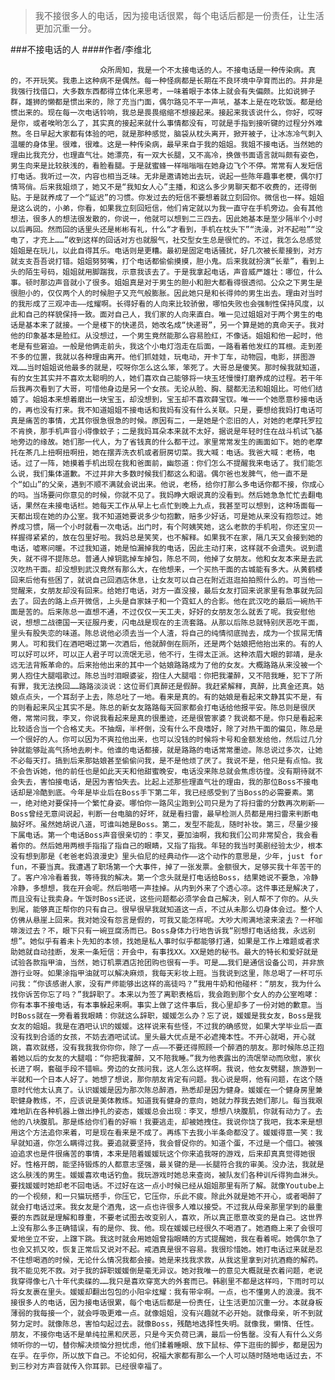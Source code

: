 > 我不接很多人的电话，因为接电话很累，每个电话后都是一份责任，让生活更加沉重一分。

###不接电话的人
####作者/李维北

						众所周知，我是一个不太接电话的人。不接电话是一种传染病。真的，不开玩笑。我患上这种病不是偶然。每一种怪病都是长期在不良环境中孕育而出的。并非是我强行找借口，大多数东西都得立体化来思考，一味着眼于本体上就会有失偏颇。比如说狮子群，雄狮的懒都是惯出来的，除了充当门面，偶尔路见不平一声吼，基本上是在吃软饭。都是给惯出来的。现在每一次电话铃响，我总是畏畏缩缩不想接起来。接起来我该说什么，你好，哎呀是你，或者唉哟怎么了，其实真的接起来就什么事情都没有，可就是手指到接听键的过程分外难熬。冬日早起大家都有体验的吧，就是那种感觉，脑袋从枕头离开，掀开被子，让冰冻冷气刺入温暖的身体里。很难，很难。这是一种传染病，最早来自于我的姐姐。我姐不接电话。当然她的理由比我充分，也理直气壮。她漂亮，有一双大长腿，又不高冷，换做书面语言就叫颇有姿色，男生向来是比较肤浅的，看脸看腿。于是就蜜蜂一样嗡嗡嗡在她身边飞个不停。常常有人发短信打电话。我听过一次，内容也相当乏味。无非是邀请她出去玩，说起一些陈年趣事老梗，偶尔打情骂俏。后来我姐烦了，她又不是“我知女人心”主播，和这么多少男聊天都不收费的，还得倒贴。于是就养成了一个“延迟”的习惯。你发过去的短信不要想着就立刻回你。微信也一样。姐姐是这么说的，小弟，你看，如果我立刻回短信，他们肯定就以为我一直守在手机旁边。会有其他想法，很多人的想法很发散的，你说一，他就可以想到二三四去。因此她基本是至少隔半个小时以后再回。然而回的话里头还是彬彬有礼，什么“才看到，手机在枕头下”“洗澡，对不起啦”“没电了，才充上……”收到这样的回话对方也就服气，社交型女生总是很忙的。不过，我怎么总感觉姐姐是在玩儿，以此自得其乐。电话则是更糟。最初是固定电话骚扰，好几次被长辈接到，对方就支支吾吾说打错。姐姐努努嘴，打个电话都偷偷摸摸，胆小鬼。后来我就扮演“长辈”，看到上头的陌生号码，姐姐就用脚踹我，示意我该去了。于是我拿起电话，声音威严雄壮：哪位，什么事。顿时那边声音就小了很多。姐姐真是对于男生的胆小和胆大都看得很透彻。公众之下男生是很胆小的，仅仅两个人的时候胆子又充气般膨胀。因此她只是和长得帅的男生出去。理由对当时的我形成了三观冲击——炫耀啊。长得好看的人向来比较骄傲，哪怕失败也会强制性保持风度，以此和自己的样貌保持一致。面对自己人，我们家的人向来直白。唯一见过姐姐对于两个男生的电话是基本来了就接。一个是楼下的快递员，她改名成“快递哥”，另一个算是她的真命天子。我对他的印象基本是脸红。从没想过，一个男生竟然能那么容易脸红，不像话。姐姐和他一起时，他老是有些窘迫。一般是他俩走前头，我这个小电灯泡走在后面，一路看着他发红的耳根。走到差不多的位置，我就以各种理由离开。他们抓娃娃，玩电动，开卡丁车，动物园，电影，拼图游戏……当时姐姐说他最多的就是，哎呀你怎么这么笨，笨死了。大哥总是傻笑。那时候我就知道，有的女生其实并不喜欢太聪明的人，她们喜欢自己能够将一块玉坯慢慢打磨养成的过程。若干年后我再次看到了大哥，可惜他身边是另一个女孩。无论从脸、胸、腿都无法和姐姐比。可他们结婚了。姐姐本来想着磨出一块宝玉，却没想到，宝玉却不喜欢薛宝钗。唯一一个她愿意秒接电话的，再也没有打来。我不知道姐姐不接电话和我妈有没有什么关联。只是，要想给我妈打电话可真是痛苦的事情，尤其你很急很急的时候。原因有二，一是她是个恋旧的人，对她的老摩托罗拉不肯换，那手机声音小得像蚊子；二是我妈耳朵本来就不太好，据说是年轻时住在战斗机试飞基地旁边的缘故。她们那一代人，为了省钱真的什么都干过。家里常常发生的画面如下。她的老摩托在茶几上扭啊扭啊扭，她在摆弄洗衣机或者厨房切菜。我大喊：电话。我爸大喊：老杨，电话。过了一阵，她摸着手机出现在我和爸面前，幽怨道：你们怎么不提醒我来电话了。我们能怎么说，我们集体道歉。不过并非大多数时候我们都这么和谐。偶尔爸也发脾气，他一直不是个“如山”的父亲，遇到不顺不满就会说出来。他说，老杨，给你打那么多电话你都不接，你成心的吗。当场要问你意见的时候，你就不见了。我妈睁大眼说真的没看到。然后她急急忙忙去翻电话，果然在未接电话栏。她每天工作从早上七点忙到晚上九点，我甚至可以想到，这种场面每一天都出现在她的办公室。我不知道她要说多少句抱歉，赔多少好话，可是她从来没有抱怨过。她养成习惯，隔一个小时就看一次电话。出门时，有个阿姨笑她，这么老款的手机啦，你还宝贝一样握得紧紧的，放在包里好啦。我妈总是笑笑，也不解释。如果我不在家，隔几天又会接到她的电话，嘘寒问暖。不过我知道，她是怕漏掉我的电话，因此主动打来，这样就不会遗失。说到遗失，就不得不提陈总。普通人掉钥匙掉车掉包，陈总不同，他掉了女朋友。他和女友本来是去武汉吃热干面。却没想到武汉竟然有那么大，在他想来，一个买热干面的古城能有多大。从黄鹤楼回来后他有些困了，就说自己回酒店休息，让女友可以自己在附近逛逛拍拍照什么的。可当他一觉醒来，女朋友却没有回来。给她打电话，对方一直没接，最后女友打回来说家里有急事就先回去了。回去的路上点开微信，上头是自家妹子和一个霓虹人的合影。他在武汉吃的最后一碗热干面是苦的。后来陈总一直想不通，不过仅仅一天工夫，好好的女朋友怎么就丢了呢。我安慰他说，想想二战德国一天征服丹麦，闪电战是现在的主流套路。从那以后陈总就特别厌恶吃干面，里头有股失恋的味道。陈总说他必须去当一个人渣，将自己的纯情彻底抛去，成为一个拔屌无情男人。可和我们在酒吧喝过第一次酒后，他就醉倒在厕所，还是两个姑娘把他抬出来的。有的人可以好可以坏，可以正人君子可以流氓无忌，他不行，生得太正派。这种浓眉大眼的郭靖，是永远无法背叛革命的。后来抬他出来的其中一个姑娘路路成为了他的女友。大概路路从来没被一个男人抱住大腿唱歌过。陈总当时泪眼婆娑，抱住人大腿唱：你把我灌醉，又不陪我睡，犯下了所有罪，我无法挽回……路路淡淡说：这位哥们真醉还是假醉。我赶紧解释，真醉，比真金还真。姑娘点点头，一个耳刮子上去，陈总吐了一地。看来是真的。有的姑娘是看起来文静其实不是，有的则看起来风尘其实不是。陈总的新女友路路每天回家都会打电话给他报平安。陈总则是很厌倦，常常问我，李叉，你说我看起来是真的很墨迹，还是很管家婆？我说都不是。你只是看起来比较适合当一个合格丈夫。不抽烟，半杯倒，没有什么不良嗜好，除了对热干面的偏见，陈总是一个很好的人。你可以因为不爽拉他出来，也可以没钱的时候将卡号和金额发给他，然后过几分钟就能够趾高气扬地去刷卡。他谁的电话都接，就是路路的电话常常墨迹。陈总说过多次，让她不必每天打。搞到后来那姑娘甚至偷偷问我，是不是他烦了厌了。我说不是，他只是有点怕。我不会告诉她，他的前任也是如此天天和他甜蜜晚安，电话没来陈总就会焦虑彷徨。没有期待就不会失去，害怕接电话，是因为害怕失去。比起上述那些理直气壮的理由，我的那位Boss不接电话却是冷酷到底。今年是毕业后在Boss手下第二年，我已经感受到了当Boss的必需要素。第一，绝对绝对要保持一个繁忙身姿。哪怕你一路风尘跑到公司只是为了将扫雷的分数再次刷新——Boss曾经无意间说起，判断一台电脑的好坏，就是看扫雷，最早检测人员都是用扫雷来判断电脑好坏。虽然她胡说八道，可谁叫她是Boss。第二，发型不能乱，随时补妆。第三，尽量少接下属电话。第一个电话Boss声音很亲切的：李叉，要加油啊，我和我们公司非常契合，我会看着你的。然后她用两根手指指了指自己的眼睛，又指了指我。年轻的我当时美剧经验太少，根本没有想到那是《老爸老妈浪漫史》里头伯尼的经典动作——这个动作的意思是，少年，just for fun，不要当真。我遭遇了职场第一个大事件，掉了一张发票。金额很大，足够买我十年苦干的了。客户冷冷看着我，等待我的解决。第一个念头就是打电话给Boss，结果她说不要急，冷静冷静，多想想，我在开会呢。然后啪嗒一声挂掉。从内到外来了个透心凉。这件事还是解决了，而且没有让我卖身。午饭时Boss还说，这些问题都必须学会自己解决，别人帮不了你的。从头到尾，能够真正帮你的只有自己。很早很早我就知道这一点，不过从未那么切身体会过。整个人仿佛从悬崖上回来。我对她没有怨言是假的，可我又能怎样呢。大吵大闹满地滚来滚去？一杯咖啡泼过去？不，眼下只有一碗豆腐汤而已。Boss身体力行地告诉我“别想打电话给我，永远别想”。她似乎有着未卜先知的本领，找她是私人事时似乎都能够打通，如果是工作上难题或者求助她就自动挂断，发来一条短信：开会中，有事找XX。XX是她的秘书。最大的特长和爱好就是试验各款指甲油，当然，她订机票酒店抢团购也很有一手。可是……我们是通信设备公司，并非旅游行业呀。如果涂指甲油就可以解决麻烦，我每天彩妆上班。当我说到这里，陈总喝了一杯可乐问我：“你该感谢人家，没有严师能够出这样的高徒吗？”我用牛奶和他碰杯：“朋友，我为什么找你诉苦你忘了吗？”我辞职了。本来以为签了离职表格后，我会跑到那个女人的办公室咆哮：你有本事不接电话，有本事躲起来啊。事实上做了这件事后，我心里却多了一份对她的歉意。当时Boss就在一旁看着我眼睛：你就这么辞职，媛媛怎么办？忘了说，媛媛是我女友，Boss是我女友的姐姐。我是在酒吧认识的媛媛。这样说来有些怪，不过我的确感觉，如果大学毕业后一直没有找到合适的女孩，不妨去酒吧试试。里头最大优点是不必遮掩本性。不开心就喝，开心就跳，喜欢就搭，没有我我我你你你，除了一点——不要还得照顾一个醉酒的朋友。那时候陈总正抱着她以后的女友的大腿唱：“你把我灌醉，又不陪我睡。”我为他表露出的流氓举动而欣慰，家伙长进了啊，套磁手段不错嘛。旁边的女孩问我，这人怎么这样啊。我说，他女友劈腿，旅游到一半就和一个日本人好了。她想了想说，那你朋友肯定有问题。我心说是啊，他有问题，在这个随意时代他太认真了。认识媛媛是因为那次陈总醉酒，熟悉却是因为健身。媛媛在一个健身房里兼职健身教练，不，应该说是美体教练。知道我有健身的意向，她就力荐我去她们那儿。每当我艰难地趴在各种机器上做出挣扎的姿态，媛媛总会出现：李叉，想想八块腹肌，你就有动力了。去他的八块腹肌。那是练给你们看的好嘛！我要逃走，却被她拽住。我说你饶了我吧，我本来是想用这个方法追你来着，可是现在看来是不成了。再练下去我小半条命都没了。媛媛得意一笑：我早就知道，你怎么瞒得过我。要追就要坚持，我会督促你的。知道个蛋，不过是一个借口。被强迫追求也是件很痛苦的事情，本来是陪着媛媛玩这个你来追我呀的游戏，后来却真真觉得她很好。性格开朗，能坚持锻炼的人都意志坚强，最关键的是——长腿符合我的审美。没办法，我就是这么肤浅的男生。媛媛喜欢电话钓鱼。我玩游戏时她总来查岗，被队友们各种训斥得狗血淋头。要找媛媛时她却老不回电话。不过好在这一点小时候已经从姐姐那里有所了解。就像Youtube上的一个视频，和一只猫玩搭手，你压它，它压你，乐此不疲。除此外就是她不开心，或者喝醉了就会打电话过来。我女友是个酒鬼，这一点也许很多人难以接受。不过我从母亲那里学到的最重要的东西就是理解和尊重，不要老试图去改变别人，喜欢，所以真正愿意改变的是自己。这世界上没有那么多正确错误，有的是你、我、他。现在媛媛已经很久不喝酒了。她酒瘾上来了会很可爱地坐立不安，上蹿下跳。我这时就会用她姐曾指眼睛的方式提醒她，我在看着呢。她偶尔急了也会又抓又咬，恢复正常后又说对不起。戒酒真是很不容易。我很珍惜她。她打电话过来就是忍不住想喝酒的时候，无论什么情况我都会接。她是来找我求救，从我这里拿到对抗酒瘾的解药。我不能见死不救。对于我的辞职媛媛倒是毫无异议。她对我唯一的意见大概就是衣着问题，老说我穿得像七八十年代卖碟的……我只是喜欢穿宽大的外套而已。韩剧里不都是这样吗，下雨时可以将女友裹在里头。媛媛却翻出包包的小阳伞炫耀：我有带伞啊。一点，也不懂男人的浪漫。我不接很多人的电话，因为接电话很累，每个电话后都是一份责任，让生活更加沉重一分。本就身板薄弱的我每接一个，就会呼吸更难一点。就像姐姐，没有兴趣就不必开始。就像母亲，听不到就努力定时。就像陈总，害怕勾起过去。就像Boss，残酷地选择性失明。就像我，懒惰、任性。朋友，不接你电话不是单纯拉黑和厌恶，只是今天负荷已满，最后一份售罄。没有人有什么义务倾听你的一切，替你解决烦恼分担忧虑，他们揉着睡眼、放下鼠标、停下逛街的脚步，都是因为在乎。在乎你，所以放下自己。不论如何，祝福大家都有那么一个人可以随时随地电话过去，不到三秒对方声音就传入你耳郭。已经很幸福了。			  		